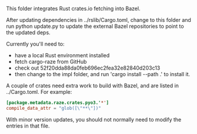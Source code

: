 This folder integrates Rust crates.io fetching into Bazel.

After updating dependencies in ../rslib/Cargo.toml, change to this
folder and run python update.py to update the external Bazel repositories
to point to the updated deps.

Currently you'll need to:

- have a local Rust environment installed
- fetch cargo-raze from GitHub
- check out 52f20dda88da0feb696ec2fea32e82840d203c13
- then change to the impl folder, and run 'cargo install --path .' to install it.

A couple of crates need extra work to build with Bazel, and are listed
in ../Cargo.toml. For example:

```toml
[package.metadata.raze.crates.pyo3.'*']
compile_data_attr = "glob([\"**\"])"
```

With minor version updates, you should not normally need to modify
the entries in that file.
